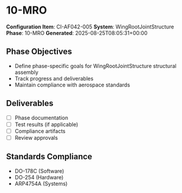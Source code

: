 # 10-MRO

**Configuration Item**: CI-AF042-005
**System**: WingRootJointStructure
**Phase**: 10-MRO
**Generated**: 2025-08-25T08:05:31+00:00

## Phase Objectives
- Define phase-specific goals for WingRootJointStructure structural assembly
- Track progress and deliverables
- Maintain compliance with aerospace standards

## Deliverables
- [ ] Phase documentation
- [ ] Test results (if applicable)
- [ ] Compliance artifacts
- [ ] Review approvals

## Standards Compliance
- DO-178C (Software)
- DO-254 (Hardware)
- ARP4754A (Systems)

